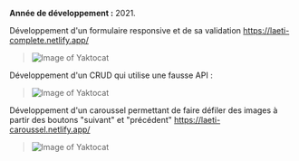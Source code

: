 **Année de développement :** 2021.</br>

Développement d'un formulaire responsive et de sa validation https://laeti-complete.netlify.app/
> ![Image of Yaktocat](https://user-images.githubusercontent.com/77897283/126187463-4af33cb7-403f-4113-abe5-26afa4321058.png)

Développement d'un CRUD qui utilise une fausse API :
> ![Image of Yaktocat](https://user-images.githubusercontent.com/77897283/126187551-d23cef7f-417b-4c30-9d90-e3bcec51ae24.png)

Développement d'un caroussel permettant de faire défiler des images à partir des boutons "suivant" et "précédent" https://laeti-caroussel.netlify.app/
> ![Image of Yaktocat](https://user-images.githubusercontent.com/77897283/126204035-c7a3322a-1726-4253-92c8-076b0cdde1a3.png)
